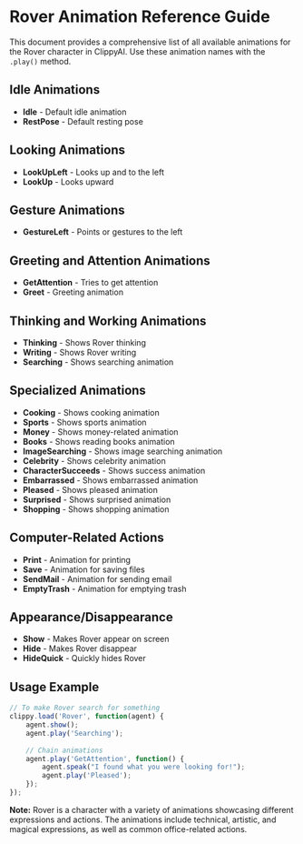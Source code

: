# Rover Animation Reference Guide

This document provides a comprehensive list of all available animations for the Rover character in ClippyAI. Use these animation names with the `.play()` method.

## Idle Animations
- **Idle** - Default idle animation
- **RestPose** - Default resting pose

## Looking Animations
- **LookUpLeft** - Looks up and to the left
- **LookUp** - Looks upward

## Gesture Animations
- **GestureLeft** - Points or gestures to the left

## Greeting and Attention Animations
- **GetAttention** - Tries to get attention
- **Greet** - Greeting animation

## Thinking and Working Animations
- **Thinking** - Shows Rover thinking
- **Writing** - Shows Rover writing
- **Searching** - Shows searching animation

## Specialized Animations
- **Cooking** - Shows cooking animation
- **Sports** - Shows sports animation
- **Money** - Shows money-related animation
- **Books** - Shows reading books animation
- **ImageSearching** - Shows image searching animation
- **Celebrity** - Shows celebrity animation
- **CharacterSucceeds** - Shows success animation
- **Embarrassed** - Shows embarrassed animation
- **Pleased** - Shows pleased animation
- **Surprised** - Shows surprised animation
- **Shopping** - Shows shopping animation

## Computer-Related Actions
- **Print** - Animation for printing
- **Save** - Animation for saving files
- **SendMail** - Animation for sending email
- **EmptyTrash** - Animation for emptying trash

## Appearance/Disappearance
- **Show** - Makes Rover appear on screen
- **Hide** - Makes Rover disappear
- **HideQuick** - Quickly hides Rover

## Usage Example
```javascript
// To make Rover search for something
clippy.load('Rover', function(agent) {
    agent.show();
    agent.play('Searching');
    
    // Chain animations
    agent.play('GetAttention', function() {
        agent.speak("I found what you were looking for!");
        agent.play('Pleased');
    });
});
```

**Note:** Rover is a character with a variety of animations showcasing different expressions and actions. The animations include technical, artistic, and magical expressions, as well as common office-related actions.
